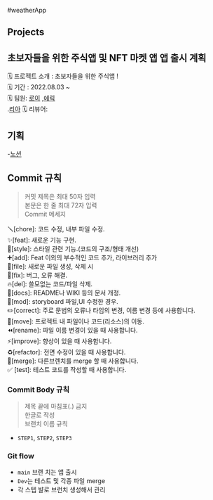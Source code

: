 #weatherApp


## Projects
## 초보자들을 위한 주식앱 및 NFT 마켓 앱 앱 출시 계획 
🗓 프로젝트 소개 : 초보자들을 위한 주식앱 !</br>
🗓 기간 : 2022.08.03 ~   </br>
🗓 팀원: [로이](https://github.com/Roy-wonji) ,[에릭](https://github.com/KSYong)</br>.[리아](https://github.com/est22)
🗓 리뷰어:  

## 기획 
-[노션](https://cyber-patient-404.notion.site/1-iOS-with-at-the-791e36f87556461ebe570224d390d8e1)

## Commit 규칙
> 커밋 제목은 최대 50자 입력 </br>
본문은 한 줄 최대 72자 입력 </br>
Commit 메세지 </br>

🪛[chore]: 코드 수정, 내부 파일 수정. </br>
✨[feat]: 새로운 기능 구현. </br>
🎨[style]: 스타일 관련 기능.(코드의 구조/형태 개선) </br>
➕[add]: Feat 이외의 부수적인 코드 추가, 라이브러리 추가 </br>
🔧[file]: 새로운 파일 생성, 삭제 시 </br>
🐛[fix]: 버그, 오류 해결. </br>
🔥[del]: 쓸모없는 코드/파일 삭제. </br>
📝[docs]: README나 WIKI 등의 문서 개정. </br>
💄[mod]: storyboard 파일,UI 수정한 경우. </br>
✏️[correct]: 주로 문법의 오류나 타입의 변경, 이름 변경 등에 사용합니다. </br>
🚚[move]: 프로젝트 내 파일이나 코드(리소스)의 이동. </br>
⏪️[rename]: 파일 이름 변경이 있을 때 사용합니다. </br>
⚡️[improve]: 향상이 있을 때 사용합니다. </br>
♻️[refactor]: 전면 수정이 있을 때 사용합니다. </br>
🔀[merge]: 다른브렌치를 merge 할 때 사용합니다. </br>
✅ [test]: 테스트 코드를 작성할 때 사용합니다. </br>

### Commit Body 규칙
> 제목 끝에 마침표(.) 금지 </br>
한글로 작성 </br>
브랜치 이름 규칙

- `STEP1`, `STEP2`, `STEP3`

### Git flow
- `main` 브랜 치는 앱 출시 
- `Dev`는 테스트 및 각종 파일 merge
- 각 스텝 뱔로 브런치 생성해서 관리 
